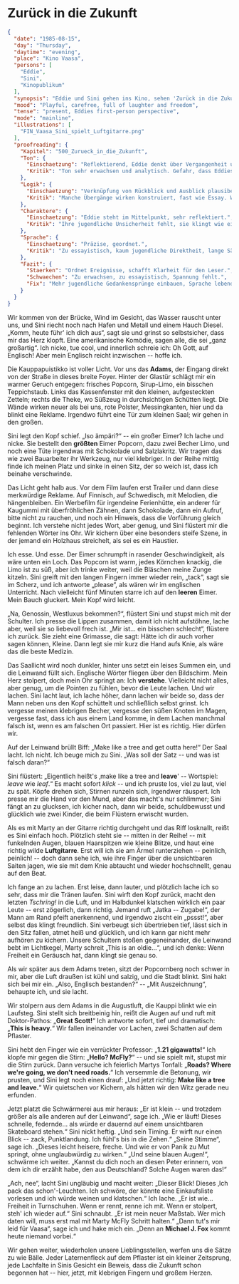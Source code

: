 # Zurück in die Zukunft

```json
{
  "date": "1985-08-15",
  "day": "Thursday",
  "daytime": "evening",
  "place": "Kino Vaasa",
  "persons": [
    "Eddie",
    "Sini",
    "Kinopublikum"
  ],
  "synopsis": "Eddie und Sini gehen ins Kino, sehen 'Zurück in die Zukunft', lachen, albern herum und feiern ihre neu entdeckte Freiheit.",
  "mood": "Playful, carefree, full of laughter and freedom",
  "tense": "present, Eddies first-person perspective",
  "mode": "mainline",
  "illustrations": [
    "FIN_Vaasa_Sini_spielt_Luftgitarre.png"
  ],
  "proofreading": {
    "Kapitel": "500_Zurueck_in_die_Zukunft",
    "Ton": {
      "Einschaetzung": "Reflektierend, Eddie denkt über Vergangenheit und Zukunft nach.",
      "Kritik": "Ton sehr erwachsen und analytisch. Gefahr, dass Eddies jugendliche Stimme verschwindet."
    },
    "Logik": {
      "Einschaetzung": "Verknüpfung von Rückblick und Ausblick plausibel.",
      "Kritik": "Manche Übergänge wirken konstruiert, fast wie Essay. Wenig spontaner Fluss."
    },
    "Charaktere": {
      "Einschaetzung": "Eddie steht im Mittelpunkt, sehr reflektiert.",
      "Kritik": "Ihre jugendliche Unsicherheit fehlt, sie klingt wie eine erwachsene Erzählerin."
    },
    "Sprache": {
      "Einschaetzung": "Präzise, geordnet.",
      "Kritik": "Zu essayistisch, kaum jugendliche Direktheit, lange Sätze. Füllwörter fehlen – dadurch unnatürlich glatt."
    },
    "Fazit": {
      "Staerken": "Ordnet Ereignisse, schafft Klarheit für den Leser.",
      "Schwaechen": "Zu erwachsen, zu essayistisch, Spannung fehlt.",
      "Fix": "Mehr jugendliche Gedankensprünge einbauen, Sprache lebendiger machen, Reflexion mit Emotion mischen."
    }
  }
}
```

Wir kommen von der Brücke, Wind im Gesicht, das Wasser rauscht unter uns, und
Sini riecht noch nach Hafen und Metall und einem Hauch Diesel. „Komm, heute
führ' ich dich aus“, sagt sie und grinst so selbstsicher, dass mir das Herz
klopft. Eine amerikanische Komödie, sagen alle, die sei „ganz großartig“. Ich
nicke, tue cool, und innerlich schreie ich: Oh Gott, auf Englisch! Aber mein
Englisch reicht inzwischen -- hoffe ich.

Die Kauppapuistikko ist voller Licht. Vor uns das **Adams**, der Eingang direkt
von der Straße in dieses breite Foyer. Hinter der Glastür schlägt mir ein warmer
Geruch entgegen: frisches Popcorn, Sirup-Limo, ein bisschen Teppichstaub. Links
das Kassenfenster mit den kleinen, aufgesteckten Zetteln; rechts die Theke, wo
Süßzeug in durchsichtigen Schütten liegt. Die Wände wirken neuer als bei uns,
rote Polster, Messingkanten, hier und da blinkt eine Reklame. Irgendwo führt
eine Tür zum kleinen Saal; wir gehen in den großen.

Sini legt den Kopf schief. „Iso ämpäri?“ -- ein großer Eimer? Ich lache und
nicke. Sie bestellt den **größten** Eimer Popcorn, dazu zwei Becher Limo, und
noch eine Tüte irgendwas mit Schokolade und Salzlakritz. Wir tragen das wie zwei
Bauarbeiter ihr Werkzeug, nur viel klebriger. In der Reihe mittig finde ich
meinen Platz und sinke in einen Sitz, der so weich ist, dass ich beinahe
verschwinde.

Das Licht geht halb aus. Vor dem Film laufen erst Trailer und dann diese
merkwürdige Reklame. Auf Finnisch, auf Schwedisch, mit Melodien, die
hängenbleiben. Ein Werbefilm für irgendeine Ferienhütte, ein anderer für
Kaugummi mit überfröhlichen Zähnen, dann Schokolade, dann ein Aufruf, bitte
nicht zu rauchen, und noch ein Hinweis, dass die Vorführung gleich beginnt. Ich
verstehe nicht jedes Wort, aber genug, und Sini flüstert mir die fehlenden
Wörter ins Ohr. Wir kichern über eine besonders steife Szene, in der jemand ein
Holzhaus streichelt, als sei es ein Haustier.

Ich esse. Und esse. Der Eimer schrumpft in rasender Geschwindigkeit, als wäre
unten ein Loch. Das Popcorn ist warm, jedes Körnchen knackig, die Limo ist zu
süß, aber ich trinke weiter, weil die Bläschen meine Zunge kitzeln. Sini greift
mit den langen Fingern immer wieder rein, „tack“, sagt sie im Scherz, und ich
antworte „please“, als wären wir im englischen Unterricht. Nach vielleicht fünf
Minuten starre ich auf den **leeren** Eimer. Mein Bauch gluckert. Mein Kopf wird
leicht.

„Na, Genossin, Westluxus bekommen?“, flüstert Sini und stupst mich mit der
Schulter. Ich presse die Lippen zusammen, damit ich nicht aufstöhne, lache aber,
weil sie so liebevoll frech ist. „Mir ist… ein bisschen schlecht“, flüstere ich
zurück. Sie zieht eine Grimasse, die sagt: Hätte ich dir auch vorher sagen
können, Kleine. Dann legt sie mir kurz die Hand aufs Knie, als wäre das die
beste Medizin.

Das Saallicht wird noch dunkler, hinter uns setzt ein leises Summen ein, und die
Leinwand füllt sich. Englische Wörter fliegen über den Bildschirm. Mein Herz
stolpert, doch mein Ohr springt an: Ich **verstehe**. Vielleicht nicht alles,
aber genug, um die Pointen zu fühlen, bevor die Leute lachen. Und wir lachen.
Sini lacht laut, ich lache höher, dann lachen wir beide so, dass der Mann neben
uns den Kopf schüttelt und schließlich selbst grinst. Ich vergesse meinen
klebrigen Becher, vergesse den süßen Knoten im Magen, vergesse fast, dass ich
aus einem Land komme, in dem Lachen manchmal falsch ist, wenn es am falschen Ort
passiert. Hier ist es richtig. Hier dürfen wir.

Auf der Leinwand brüllt Biff: „Make like a tree and get outta here!“ Der Saal
lacht. Ich nicht. Ich beuge mich zu Sini. „Was soll der Satz -- und was ist
falsch daran?“

Sini flüstert: „Eigentlich heißt's ‚make like a tree and **leave**' --
Wortspiel: *leave* wie *leaf*.“ Es macht sofort *klick* -- und ich pruste los,
viel zu laut, viel zu spät. Köpfe drehen sich, Stirnen runzeln sich, irgendwer
räuspert. Ich presse mir die Hand vor den Mund, aber das macht's nur schlimmer;
Sini fängt an zu glucksen, ich kicher nach, dann wir beide, schuldbewusst und
glücklich wie zwei Kinder, die beim Flüstern erwischt wurden.

Als es mit Marty an der Gitarre richtig durchgeht und das Riff losknallt, reißt
es Sini einfach hoch. Plötzlich steht sie -- mitten in der Reihe! -- mit
funkelnden Augen, blauen Haarspitzen wie kleine Blitze, und haut eine richtig
wilde **Luftgitarre**. Erst will ich sie am Ärmel runterziehen -- peinlich,
peinlich! -- doch dann sehe ich, wie ihre Finger über die unsichtbaren Saiten
jagen, wie sie mit dem Knie abtaucht und wieder hochschnellt, genau auf den
Beat.

Ich fange an zu lachen. Erst leise, dann lauter, und plötzlich lache ich so
sehr, dass mir die Tränen laufen. Sini wirft den Kopf zurück, macht den letzten
*Tschring!* in die Luft, und im Halbdunkel klatschen wirklich ein paar Leute --
erst zögerlich, dann richtig. Jemand ruft „Jatka -- Zugabe!“, der Mann am Rand
pfeift anerkennend, und irgendwo zischt ein „pssst!“, aber selbst das klingt
freundlich. Sini verbeugt sich übertrieben tief, lässt sich in den Sitz fallen,
atmet heiß und glücklich, und ich kann gar nicht mehr aufhören zu kichern.
Unsere Schultern stoßen gegeneinander, die Leinwand bebt im Lichtkegel, Marty
schreit „This is an oldie…“, und ich denke: Wenn Freiheit ein Geräusch hat, dann
klingt sie genau so.

Als wir später aus dem Adams treten, sitzt der Popcornberg noch schwer in mir,
aber die Luft draußen ist kühl und salzig, und die Stadt blinkt. Sini hakt sich
bei mir ein. „Also, Englisch bestanden?“ -- „Mit Auszeichnung“, behaupte ich,
und sie lacht.

Wir stolpern aus dem Adams in die Augustluft, die Kauppi blinkt wie ein
Laufsteg. Sini stellt sich breitbeinig hin, reißt die Augen auf und ruft mit
Doktor-Pathos: „**Great Scott!**“ Ich antworte sofort, tief und dramatisch:
„**This is heavy.**“ Wir fallen ineinander vor Lachen, zwei Schatten auf dem
Pflaster.

Sini hebt den Finger wie ein verrückter Professor: „**1.21 gigawatts!**“ Ich
klopfe mir gegen die Stirn: „**Hello? McFly?**“ -- und sie spielt mit, stupst
mir die Stirn zurück. Dann versuche ich feierlich Martys Tonfall: „**Roads?
Where we're going, we don't need roads.**“ Ich versemmle die Betonung, wir
prusten, und Sini legt noch einen drauf: „Und jetzt richtig: **Make like a tree
and leave.**“ Wir quietschen vor Kichern, als hätten wir den Witz gerade neu
erfunden.

Jetzt platzt die Schwärmerei aus mir heraus: „Er ist klein -- und trotzdem
größer als alle anderen auf der Leinwand“, sage ich. „Wie er läuft! Dieses
schnelle, federnde… als würde er dauernd auf einem unsichtbaren Skateboard
stehen.“ Sini nickt heftig. „Und sein Timing. Er wirft nur einen Blick -- zack,
Punktlandung. Ich fühl's bis in die Zehen.“ „Seine Stimme“, sage ich. „Dieses
leicht heisere, freche. Und wie er von Panik zu Mut springt, ohne unglaubwürdig
zu wirken.“ „Und seine blauen Augen!“, schwärme ich weiter. „Kannst du dich noch
an diesen Peter erinnern, von dem ich dir erzählt habe, den aus Deutschland?
Solche Augen waren das!“

„Ach, nee“, lacht Sini ungläubig und macht weiter: „Dieser Blick! Dieses ‚Ich
pack das schon'-Leuchten. Ich schwöre, der könnte eine Einkaufsliste vorlesen
und ich würde weinen und klatschen.“ Ich lache. „Er ist wie… Freiheit in
Turnschuhen. Wenn er rennt, renne ich mit. Wenn er stolpert, steh' ich wieder
auf.“ Sini schnaubt. „Er ist mein neuer Maßstab. Wer mich daten will, muss erst
mal mit Marty McFly Schritt halten.“ „Dann tut's mir leid für Vaasa“, sage ich
und hake mich ein. „Denn an **Michael J. Fox** kommt heute niemand vorbei.“

Wir gehen weiter, wiederholen unsere Lieblingsstellen, werfen uns die Sätze zu
wie Bälle. Jeder Laternenfleck auf dem Pflaster ist ein kleiner Zeitsprung, jede
Lachfalte in Sinis Gesicht ein Beweis, dass die Zukunft schon begonnen hat --
hier, jetzt, mit klebrigen Fingern und großem Herzen.
